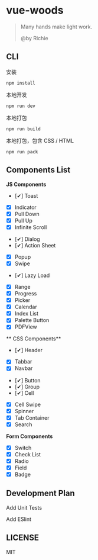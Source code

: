 # vue-woods

> Many hands make light work.
>
> @by Richie

CLI
----

安装

    npm install

本地开发

    npm run dev

本地打包

    npm run build

本地打包，包含 CSS / HTML

    npm run pack

Components List
----

**JS Components**

- [✔︎] Toast
- [x] Indicator
- [x] Pull Down
- [x] Pull Up
- [x] Infinite Scroll
- [✔︎] Dialog
- [✔︎] Action Sheet
- [x] Popup
- [x] Swipe
- [✔︎] Lazy Load
- [x] Range
- [x] Progress
- [x] Picker
- [x] Calendar
- [x] Index List
- [x] Palette Button
- [x] PDFView

** CSS Components**

- [✔︎] Header
- [x] Tabbar
- [x] Navbar
- [✔︎] Button
- [✔︎] Group
- [✔︎] Cell
- [x] Cell Swipe
- [x] Spinner
- [x] Tab Container
- [x] Search

**Form Components**

- [x] Switch
- [x] Check List
- [x] Radio
- [x] Field
- [x] Badge

Development Plan
----
Add Unit Tests

Add ESlint

LICENSE
----
MIT
